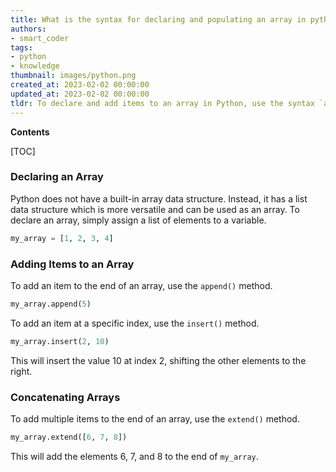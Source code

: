 ```yaml
---
title: What is the syntax for declaring and populating an array in python?
authors:
- smart_coder
tags:
- python
- knowledge
thumbnail: images/python.png
created_at: 2023-02-02 00:00:00
updated_at: 2023-02-02 00:00:00
tldr: To declare and add items to an array in Python, use the syntax `array\_name = [item1, item2, ...]`.
---
```


**Contents**

[TOC]

### Declaring an Array

Python does not have a built-in array data structure. Instead, it has a list data structure which is more versatile and can be used as an array. To declare an array, simply assign a list of elements to a variable.

```python
my_array = [1, 2, 3, 4]
```

### Adding Items to an Array

To add an item to the end of an array, use the `append()` method.

```python
my_array.append(5)
```

To add an item at a specific index, use the `insert()` method.

```python
my_array.insert(2, 10)
```

This will insert the value 10 at index 2, shifting the other elements to the right.

### Concatenating Arrays

To add multiple items to the end of an array, use the `extend()` method.

```python
my_array.extend([6, 7, 8])
```

This will add the elements 6, 7, and 8 to the end of `my_array`.
